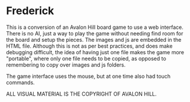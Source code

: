 # Frederick
This is a conversion of an Avalon Hill board game to use a web interface. There is no AI, just a way to play the game without needing find room for the board and setup the pieces.
The images and js are embedded in the HTML file. Although this is not as per best practices, and does make debugging difficult, 
the idea of having just one file makes the game more "portable", where only one file needs to be copied, as opposed to remembering to copy over images and js folders.

The game interface uses the mouse, but at one time also had touch commands.

ALL VISUAL MATERIAL IS THE COPYRIGHT OF AVALON HILL.
